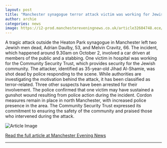 ```yaml
---
layout: post
title: "Manchester synagogue terror attack victim was working for Jewish community security charity"
author: archie
categories: news
image: https://i2-prod.manchestereveningnews.co.uk/article32604748.ece/ALTERNATES/s1200/0_021025policeincident42.jpg
---
```

A tragic attack outside the Heaton Park synagogue in Manchester left two Jewish men dead, Adrian Daulby, 53, and Melvin Cravitz, 66. The incident, which happened around 9.30am on October 2, involved a car driven at members of the public and a stabbing. One victim in hospital was working for the Community Security Trust, which provides security for the Jewish community. The attacker, identified as 35-year-old Jihad Al-Shamie, was shot dead by police responding to the scene. While authorities are investigating the motivation behind the attack, it has been classified as terror-related. Three other suspects have been arrested for their involvement. The police confirmed that one victim may have sustained a gunshot wound resulting from police action during the incident. Cordon measures remain in place in north Manchester, with increased police presence in the area. The Community Security Trust expressed its commitment to ensuring the safety of the community and praised those who intervened during the attack.

![Article Image](https://i2-prod.manchestereveningnews.co.uk/article32604748.ece/ALTERNATES/s1200/0_021025policeincident42.jpg)

[Read the full article at Manchester Evening News](https://www.manchestereveningnews.co.uk/news/greater-manchester-news/manchester-synagogue-terror-attack-victim-32604665)

---
